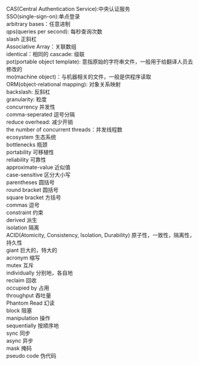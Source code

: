 CAS(Central Authentication Service):中央认证服务   
SSO(single-sign-on):单点登录   
arbitrary bases：任意进制        
qps(queries per second): 每秒查询次数           
slash 正斜杠     
Associative Array：关联数组           
identical：相同的
cascade: 级联		
pot(portable object template): 	意指原始的字符串文件，一般用于给翻译人员去修改的			
mo(machine object)：与机器相关的文件，一般是供程序读取		
ORM(object-relational mapping): 对象关系映射	  
backslash: 反斜杠       
granularity: 粒度       
concurrency 并发性         
comma-seperated 逗号分隔        
reduce overhead: 减少开销          
the number of concurrent threads：并发线程数         
ecosystem 生态系统       
bottlenecks 瓶颈      
portability  可移植性      
reliability 可靠性     
approximate-value 近似值          
case-sensitive 区分大小写          
parentheses 圆括号    
round bracket 圆括号         
square bracket 方括号        
commas 逗号       
constraint 约束       
derived 派生      
isolation 隔离      
ACID(Atomicity, Consistency, Isolation, Durability) 原子性，一致性，隔离性，持久性       
giant 巨大的，特大的        
acronym 缩写        
mutex 互斥       
individually 分别地，各自地            
reclaim 回收            
occupied by 占用         
throughput 吞吐量       
Phantom Read 幻读         
block 阻塞    
manipulation 操作          
sequentially 按顺序地      
sync 同步      
async 异步     
mask 掩码      
pseudo code 伪代码     

